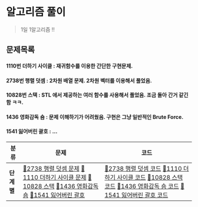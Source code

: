 알고리즘 풀이
==========

> 1일 1알고리즘 !! 

문제목록
------
#### 1110번 더하기 사이클  : 재귀함수를 이용한 간단한 구현문제.
#### 2738번 행렬 덧셈     : 2차원 배열 문제. 2차원 벡터를 이용해서 풀었음.
#### 10828번 스택        : STL 에서 제공하는 여러 함수를 사용해서 풀었음. 조금 돌아 간거 같긴 함 ㅋㅋ.
#### 1436 영화감독 숌     : 문제 이해하기가 어려웠음. 구현은 그냥 일반적인 Brute Force.
#### 1541 잃어버린 괄호    : ...


 
| 분류                             | 문제                                                         | 코드                               |
| -------------------------------- | ------------------------------------------------------------ |------------------------------------|
| **단계별**                 | [🥉2738 행렬 덧셈 문제](https://www.acmicpc.net/problem/2738)  [🥉1110 더하기 사이클 문제](https://www.acmicpc.net/problem/1110) [🥈10828 스택](https://www.acmicpc.net/problem/10828)   [🥈1436 영화감독 숌](https://www.acmicpc.net/problem/1436) [🥈1541 잃어버린 괄호](https://www.acmicpc.net/problem/1541)| [🥉2738 행렬 덧셈 코드](https://github.com/jihoon50/Algorithm/blob/master/2738.cpp)  [🥉1110 더하기 사이클 코드](https://github.com/jihoon50/Algorithm/blob/master/1110.cpp)         [🥈10828 스택 코드](https://github.com/jihoon50/Algorithm/blob/master/10828.cpp)   [🥈1436 영화감독 숌 코드](https://github.com/jihoon50/Algorithm/blob/master/1436.cpp) [🥈1541 잃어버린 괄호 코드](https://github.com/jihoon50/Algorithm/blob/master/1541.cpp) | 